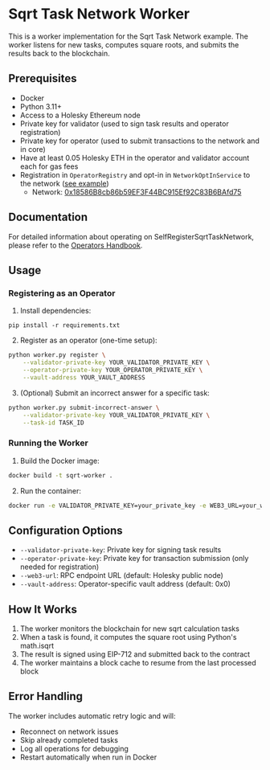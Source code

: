 # Sqrt Task Network Worker

This is a worker implementation for the Sqrt Task Network example. The worker listens for new tasks, computes square roots, and submits the results back to the blockchain.

## Prerequisites

- Docker
- Python 3.11+
- Access to a Holesky Ethereum node
- Private key for validator (used to sign task results and operator registration)
- Private key for operator (used to submit transactions to the network and in core)
- Have at least 0.05 Holesky ETH in the operator and validator account each for gas fees
- Registration in `OperatorRegistry` and opt-in in `NetworkOptInService` to the network ([see example](https://docs.symbiotic.fi/handbooks/operators-handbook#actions-in-symbiotic-core))
    - Network: [0x18586B8cb86b59EF3F44BC915Ef92C83B6BAfd75](https://holesky.etherscan.io/address/0x18586B8cb86b59EF3F44BC915Ef92C83B6BAfd75)

## Documentation

For detailed information about operating on SelfRegisterSqrtTaskNetwork, please refer to the [Operators Handbook](https://docs.symbiotic.fi/handbooks/operators-handbook).

## Usage

### Registering as an Operator

1. Install dependencies:

```
pip install -r requirements.txt
```

2. Register as an operator (one-time setup):
```bash
python worker.py register \
    --validator-private-key YOUR_VALIDATOR_PRIVATE_KEY \
    --operator-private-key YOUR_OPERATOR_PRIVATE_KEY \
    --vault-address YOUR_VAULT_ADDRESS
```

3. (Optional) Submit an incorrect answer for a specific task:
```bash
python worker.py submit-incorrect-answer \
    --validator-private-key YOUR_VALIDATOR_PRIVATE_KEY \
    --task-id TASK_ID
```

### Running the Worker

1. Build the Docker image:
```bash
docker build -t sqrt-worker .
```

2. Run the container:
```bash
docker run -e VALIDATOR_PRIVATE_KEY=your_private_key -e WEB3_URL=your_web3_url sqrt-worker
```

## Configuration Options

- `--validator-private-key`: Private key for signing task results
- `--operator-private-key`: Private key for transaction submission (only needed for registration)
- `--web3-url`: RPC endpoint URL (default: Holesky public node)
- `--vault-address`: Operator-specific vault address (default: 0x0)

## How It Works

1. The worker monitors the blockchain for new sqrt calculation tasks
2. When a task is found, it computes the square root using Python's math.isqrt
3. The result is signed using EIP-712 and submitted back to the contract
4. The worker maintains a block cache to resume from the last processed block

## Error Handling

The worker includes automatic retry logic and will:
- Reconnect on network issues
- Skip already completed tasks
- Log all operations for debugging
- Restart automatically when run in Docker